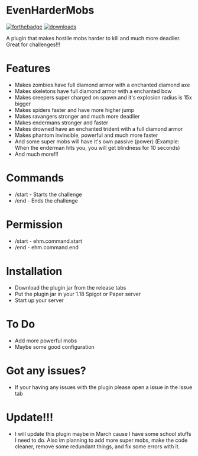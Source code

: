 # EvenHarderMobs
[![forthebadge](https://forthebadge.com/images/badges/made-with-java.svg)](https://java.com) [![downloads](https://img.shields.io/github/downloads/RedstoneNotPlaced/EvenHarderMobs/total?style=for-the-badge)](https://github.com/RedstoneNotPlaced/EvenHarderMobs/releases/tag/v1.0.2)

A plugin that makes hostile mobs harder to kill and much more deadlier. Great for challenges!!!
# Features
- Makes zombies have full diamond armor with a enchanted diamond axe
- Makes skeletons have full diamond armor with a enchanted bow
- Makes creepers super charged on spawn and it's explosion radius is 15x bigger
- Makes spiders faster and have more higher jump
- Makes ravangers stronger and much more deadlier
- Makes endermans stronger and faster
- Makes drowned have an enchanted trident with a full diamond armor
- Makes phantom invinsible, powerful and much more faster
- And some super mobs will have it's own passive (power) (Example: When the enderman hits you, you will get blindness for 10 seconds)
- And much more!!!
# Commands
- /start - Starts the challenge
- /end - Ends the challenge
# Permission
- /start - ehm.command.start
- /end - ehm.command.end
# Installation
- Download the plugin jar from the release tabs
- Put the plugin jar in your 1.18 Spigot or Paper server
- Start up your server
# To Do
- Add more powerful mobs
- Maybe some good configuration
# Got any issues?
- If your having any issues with the plugin please open a issue in the issue tab
# Update!!!
- I will update this plugin maybe in March cause I have some school stuffs I need to do. Also im planning to add more super mobs, make the code cleaner, remove some redundant things, and fix some errors with it.
